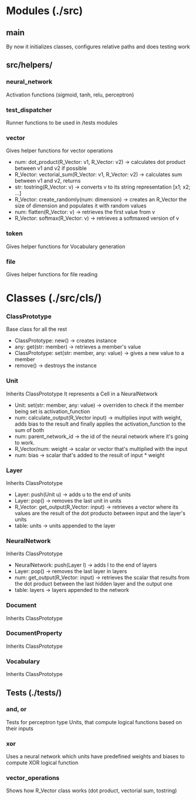 # Modules (./src)

## main
By now it initializes classes, configures relative paths and does testing work

## src/helpers/

### neural_network
Activation functions (sigmoid, tanh, relu, perceptron)

### test_dispatcher
Runner functions to be used in /tests modules

### vector
Gives helper functions for vector operations
* num: dot_product(R_Vector: v1, R_Vector: v2) -> calculates dot product between v1 and v2 if possible
* R_Vector: vectorial_sum(R_Vector: v1, R_Vector: v2) -> calculates sum between v1 and v2, returns  
* str: tostring(R_Vector: v) -> converts v to its string representation [x1; x2; ...]
* R_Vector: create_randomly(num: dimension) -> creates an R_Vector the size of dimension and populates it with random values
* num: flatten(R_Vector: v) -> retrieves the first value from v
* R_Vector: softmax(R_Vector: v) -> retrieves a softmaxed version of v

### token
Gives helper functions for Vocabulary generation

### file
Gives helper functions for file reading


# Classes (./src/cls/)
### ClassPrototype
Base class for all the rest
* ClassPrototype: new() -> creates instance
* any: get(str: member) -> retrieves a member's value
* ClassPrototype: set(str: member, any: value) -> gives a new value to a member
* remove() -> destroys the instance

### Unit
Inherits ClassPrototype
It represents a Cell in a NeuralNetwork
* Unit: set(str: member, any: value) -> overriden to check if the member being set is activation_function
* num: calculate_output(R_Vector input) -> multiplies input with weight, adds bias to the result and finally applies the activation_function to the sum of both
* num: parent_network_id -> the id of the neural network where it's going to work.
* R_Vector/num: weight -> scalar or vector that's multiplied with the input
* num: bias -> scalar that's added to the result of input * weight

### Layer
Inherits ClassPrototype
* Layer: push(Unit u) -> adds u to the end of units
* Layer: pop() -> removes the last unit in units
* R_Vector: get_output(R_Vector: input) -> retrieves a vector where its values are the result of the dot producto between input and the layer's units
* table: units -> units appended to the layer

### NeuralNetwork
Inherits ClassPrototype
* NeuralNetwork: push(Layer l) -> adds l to the end of layers
* Layer: pop() -> removes the last layer in layers
* num: get_output(R_Vector: input) -> retrieves the scalar that results from the dot product between the last hidden layer and the output one
* table: layers -> layers appended to the network

### Document
Inherits ClassPrototype

### DocumentProperty
Inherits ClassPrototype

### Vocabulary
Inherits ClassPrototype


## Tests (./tests/)
### and, or
Tests for perceptron type Units, that compute logical functions based on their inputs

### xor
Uses a neural network which units have predefined weights and biases to compute XOR logical function

### vector_operations
Shows how R_Vector class works (dot product, vectorial sum, tostring)